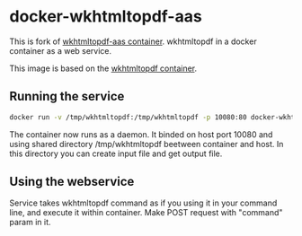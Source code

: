 # docker-wkhtmltopdf-aas

This is fork of [wkhtmltopdf-aas container](https://hub.docker.com/r/openlabs/docker-wkhtmltopdf-aas).
wkhtmltopdf in a docker container as a web service.

This image is based on the 
[wkhtmltopdf container](https://registry.hub.docker.com/u/openlabs/docker-wkhtmltopdf/).

## Running the service

```sh
docker run -v /tmp/wkhtmltopdf:/tmp/wkhtmltopdf -p 10080:80 docker-wkhtmltopdf-aas
```

The container now runs as a daemon. It binded on host port 10080 and using shared directory /tmp/wkhtmltopdf beetween container and host.
In this directory you can create input file and get output file.

## Using the webservice

Service takes wkhtmltopdf command as if you using it in your command line, and execute it within container.
Make POST request with "command" param in it.
